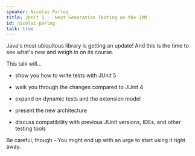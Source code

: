 ```yaml
---
speaker: Nicolai Parlog
title: JUnit 5 -  Next Generation Testing on the JVM
id: nicolai-parlog
talk: true
---
```

Java&apos;s most ubiquitous library is getting an update! And this is the time to see what&apos;s new and weigh in on its course.

This talk will...

 * show you how to write tests with JUnit 5

 * walk you through the changes compared to JUnit 4

 * expand on dynamic tests and the extension model

 * present the new architecture

 * discuss compatibility with previous JUnit versions, IDEs, and other testing tools

Be careful, though -  You might end up with an urge to start using it right away.
